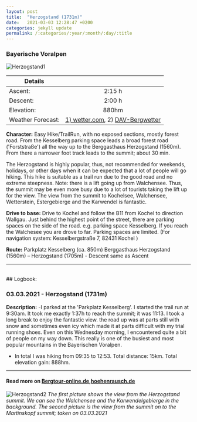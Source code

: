 ```yaml
---
layout: post
title:  "Herzogstand (1731m)"
date:   2021-03-03 12:28:47 +0200
categories: jekyll update
permalink: /:categories/:year/:month/:day/:title
---
```

### Bayerische Voralpen

![Herzogstand1](/hikingblog.github.io/assets/img/hiking/2021_03_03_Herzogstand_1.jpg)


| Details       |               |
| ------------- |:-------------:|
| Ascent:       | 2:15 h  |
| Descent:      | 2:00 h  |
| Elevation:    | 880hm   |
| Weather Forecast: | [1) wetter.com](https://www.wetter.com/deutschland/kochel-am-see/kochel/DE0005655.html), 2) [DAV-Bergwetter](https://www.alpenverein.de/DAV-Services/Bergwetter/Allgaeu-Karwendel-Ammergau-Zugspitze-Arlberg/#2021-02-26)|


**Character:** Easy Hike/TrailRun, with no exposed sections, mostly forest road. From the Kesselberg parking space leads a broad forest road ('Forststraße') all the way up to the Berggasthaus Herzogstand (1560m). From there a narrower foot track leads to the summit; about 30 min.

The Herzogstand is highly popular, thus, not recommended for weekends, holidays, or other days when it can be expected that a lot of people will go hiking. This hike is suitable as a trail run due to the good road and no extreme steepness. Note: there is a lift going up from Walchensee. Thus, the summit may be even more busy due to a lot of tourists taking the lift up for the view.
The view from the summit to Kochelsee, Walchensee, Wetterstein, Estergebierge and the Karwendel is fantastic.


**Drive to base:**
Drive to Kochel and follow the B11 from Kochel to direction Wallgau. Just behind the highest point of the street, there are parking spaces on the side of the road. e.g. parking space Kesselberg. If you reach the Walchesee you are drove to far. Parking spaces are limited. (For navigation system:  Kesselbergstraße 7, 82431 Kochel )

**Route:**  Parkplatz Kesselberg (ca. 850m) Berggasthaus Herzogstand (1560m) – Herzogstand (1705m) - Descent same as Ascent



-------
<br>
## Logbook:

### 03.03.2021 - Herzogstand (1731m)

**Description:**
-I parked at the 'Parkplatz Kesselberg'. I started the trail run at 9:30am.
It took me exactly 1:37h to reach the summit; it was 11:13. I took a long break to enjoy the fantastic view.
the road up was at parts still with snow and sometimes even icy which made it at parts difficult with my trial running shoes. Even on this Wednesday morning, I encountered quite a bit of people on my way down. This really is one of the busiest and most popular mountains in the Bayerischen Voralpen.
- In total I was hiking from 09:35 to 12:53. Total distance: 15km. Total elevation gain: 888hm.



---
#### Read more on  [Bergtour-online.de](https://www.bergtour-online.de/bergtouren/bergwanderungen/leicht/herzogstand-wanderung-walchensee/),[hoehenrausch.de](https://www.hoehenrausch.de/berge/herzogstand/)

![Herzogstand2](/hikingblog.github.io/assets/img/hiking/2021_03_03_Herzogstand_2.jpg)
*The first picture shows the view from the Herzogstand summit. We can see the Walchensee and the Karwendelgebierge in the background. The second picture is the view from the summit on to the Martinskopf summit; taken on 03.03.2021*
